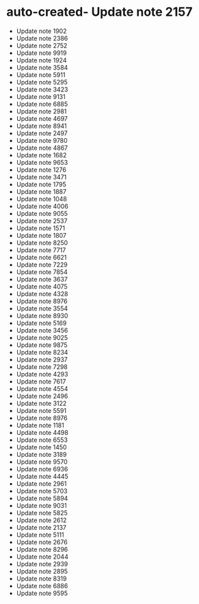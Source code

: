 # auto-created- Update note 2157
- Update note 1902
- Update note 2386
- Update note 2752
- Update note 9919
- Update note 1924
- Update note 3584
- Update note 5911
- Update note 5295
- Update note 3423
- Update note 9131
- Update note 6885
- Update note 2981
- Update note 4697
- Update note 8941
- Update note 2497
- Update note 9780
- Update note 4867
- Update note 1682
- Update note 9653
- Update note 1276
- Update note 3471
- Update note 1795
- Update note 1887
- Update note 1048
- Update note 4006
- Update note 9055
- Update note 2537
- Update note 1571
- Update note 1807
- Update note 8250
- Update note 7717
- Update note 6621
- Update note 7229
- Update note 7854
- Update note 3637
- Update note 4075
- Update note 4328
- Update note 8976
- Update note 3554
- Update note 8930
- Update note 5169
- Update note 3456
- Update note 9025
- Update note 9875
- Update note 8234
- Update note 2937
- Update note 7298
- Update note 4293
- Update note 7617
- Update note 4554
- Update note 2496
- Update note 3122
- Update note 5591
- Update note 8976
- Update note 1181
- Update note 4498
- Update note 6553
- Update note 1450
- Update note 3189
- Update note 9570
- Update note 6936
- Update note 4445
- Update note 2961
- Update note 5703
- Update note 5894
- Update note 9031
- Update note 5825
- Update note 2612
- Update note 2137
- Update note 5111
- Update note 2676
- Update note 8296
- Update note 2044
- Update note 2939
- Update note 2895
- Update note 8319
- Update note 6886
- Update note 9595
